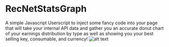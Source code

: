 # RecNetStatsGraph
A simple Javascript Userscript to inject some fancy code into your page that will take your internal API data and gather you an accurate donut chart of your earnings distribution by type as well as showing you your best selling key, consumable, and currency!
![alt text](http://google.com/favicon.ico)

